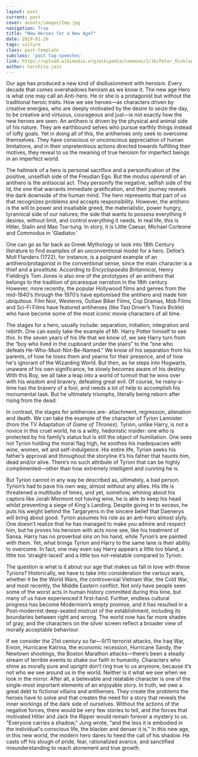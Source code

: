 ```yaml
---
layout: post
current: post
cover: assets/images/Imp.jpg
navigation: True
title: "New Heroes for a New Age?"
date: 2019-01-20
tags: culture
class: post-template
subclass: 'post tag-speeches'
link: https://upload.wikimedia.org/wikipedia/commons/1/16/Peter_Dinklage_%289350750232%29.jpg
author: harshita.jain
---
```

Our age has produced a new kind of disillusionment with heroism. Every decade that comes overshadows heroism as we know it. The new age Hero is what one may call an Anti-hero. He or she is a protagonist but without the traditional heroic traits. How we see heroes—as characters driven by creative energies, who are deeply motivated by the desire to seize the day, to be creative and virtuous, courageous and just—is not exactly how the new heroes are seen. An antihero is driven by the physical and animal side of his nature. They are earthbound selves who pursue earthly things instead of lofty goals. Yet in doing all of this, the antiheroes only seek to overcome themselves. They have conscious or unconscious appreciation of human limitations, and in their unpretentious actions directed towards fulfilling their motives, they reveal to us the meaning of true heroism for imperfect beings in an imperfect world.

The hallmark of a hero is personal sacrifice and a personification of the positive, unselfish side of the Freudian Ego. But the <i>modus operandi</i> of an antihero is the antisocial act. They personify the negative, selfish side of the Id, the one that warrants immediate gratification, and their journey reveals the dark downside of the human mind. The hero represents that part of us that recognizes problems and accepts responsibility. However, the antihero is the will to power and insatiable greed, the materialistic, power hungry, tyrannical side of our natures; the side that wants to possess everything it desires, without limit, and control everything it needs. In real life, this is Hitler, Stalin and Mao Tse-tung. In story, it is Little Caesar, Michael Corleone and Commodus in 'Gladiator.'

One can go as far back as Greek Mythology or look into 18th Century literature to find examples of an unconventional model for a hero. Defoe’s Moll Flanders (1722), for instance, is a poignant example of an antihero/protagonist in the conventional sense, since the main character is a thief and a prostitute. According to <i>Encyclopaedia Britannicai</i>, Henry Fielding’s Tom Jones is also one of the prototypes of an antihero that belongs to the tradition of picaresque narration in the 18th century. However, more recently, the popular Hollywood films and genres from the mid-1940’s through the 1970’s have epitomised the antihero and made him ubiquitous. Film Noir, Westerns, Outlaw Biker Films, Cop Dramas, Mob Films and Sci-Fi Films have featured antiheroes (like Taxi Driver’s Travis Bickle) who have become some of the most iconic movie characters of all time.

The stages for a hero, usually include: separation, initiation, integration and rebirth. One can easily take the example of Mr. Harry Potter himself to see this. In the seven years of his life that we know of, we see Harry turn from the “boy who lived in the cupboard under the stairs” to the “one who defeats He-Who-Must-Not-Be-Named.” We know of his separation from his parents, of how he loses them and yearns for their presence, and of how he's ignorant of the Wizarding World. But then, as he steps into Hogwarts, unaware of his own significance, he slowly becomes aware of his destiny. With this Boy, we all take a leap into a world of turmoil that he wins over with his wisdom and bravery, defeating great evil. Of course, he many-a-time has the bravery of a fool, and needs a lot of help to accomplish his monumental task. But he ultimately triumphs, literally being reborn after rising from the dead.

In contrast, the stages for antiheroes are- attachment, regression, alienation and death. We can take the example of the character of Tyrion Lannister (from the TV Adaptation of <i>Game of Thrones</i>). Tyrion, unlike Harry, is not a novice in this cruel world, he is a witty, hedonistic insider: one who is protected by his family’s status but is still the object of humiliation. One sees not Tyrion holding the moral flag high, he soothes his inadequacies with wine, women, wit and self-indulgence. His entire life, Tyrion seeks his father’s approval and throughout the storyline it’s his father that haunts him, dead and/or alive. There’s no such attribute of Tyrion that can be highly complimented—other than how extremely intelligent and cunning he is.

But Tyrion cannot in any way be described as, ultimately, a bad person. Tyrion’s had to pave his own way, almost without any allies. His life is threatened a multitude of times, and yet, somehow, whining about his captors like Jorah Mormont not having wine, he is able to keep his head whilst preventing a siege of King's Landing. Despite giving in to excess, he puts his weight behind the Targaryens in the sincere belief that Daenerys will bring about good. Tyrion assumes his role as an anti-hero almost slyly. One doesn’t realize that he has managed to make you admire and respect him, but he proves his heroism with acts none see, like his treatment of Sansa. Harry has no proverbial sins on his hand, while Tyrion’s are painted with them. Yet, what brings Tyrion and Harry to the same lane is their ability to overcome. In fact, one may even say Harry appears a little too bland, a little too ‘straight-laced’ and a little too not-relatable compared to Tyrion.

The question is what is it about our age that makes us fall in love with these Tyrions? Historically, we have to take into consideration the various wars, whether it be the World Wars, the controversial Vietnam War, the Cold War, and most recently, the Middle Eastern conflict. Not only have people seen some of the worst acts in human history committed during this time, but many of us have experienced it first-hand. Further, endless cultural progress has become Modernism’s empty promise, and it has resulted in a Post-modernist deep-seated mistrust of the establishment, including its boundaries between right and wrong. The world now has far more shades of gray, and the characters on the silver screen reflect a broader view of morally acceptable behaviour.

If we consider the 21st century so far—9/11 terrorist attacks, the Iraq War, Enron, Hurricane Katrina, the economic recession, Hurricane Sandy, the Newtown shootings, the Boston Marathon attacks—there’s been a steady stream of terrible events to shake our faith in humanity. Characters who shine as morally pure and upright don’t ring true to us anymore, because it’s not who we see around us in the world. Neither is it what we see when we look in the mirror. After all, a believable and relatable character is one of the single-most important elements of an enjoyable story. In truth, we owe a great debt to fictional villains and antiheroes. They create the problems the heroes have to solve and that creates the need for a story that reveals the inner workings of the dark side of ourselves. Without the actions of the negative forces, there would be very few stories to tell, and the forces that motivated Hitler and Jack the Ripper would remain forever a mystery to us. "Everyone carries a shadow," Jung wrote, "and the less it is embodied in the individual's conscious life, the blacker and denser it is." In this new age, in this new world, the modern hero dares to heed the call of his shadow. He casts off his slough of pride, fear, rationalized avarice, and sanctified misunderstanding to reach atonement and true growth.

